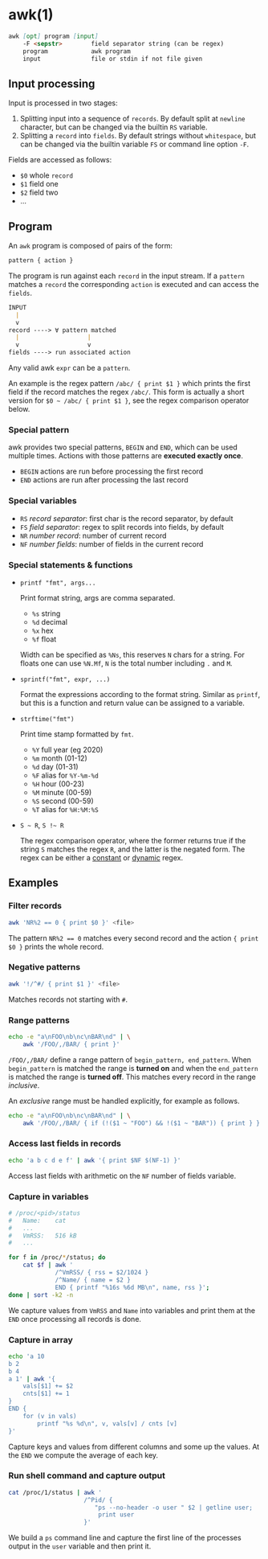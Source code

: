 # awk(1)

```markdown
awk [opt] program [input]
    -F <sepstr>        field separator string (can be regex)
    program            awk program
    input              file or stdin if not file given
```

## Input processing

Input is processed in two stages:
1. Splitting input into a sequence of `records`.
   By default split at `newline` character, but can be changed via the
   builtin `RS` variable.
2. Splitting a `record` into `fields`. By default strings without `whitespace`,
   but can be changed via the builtin variable `FS` or command line option
   `-F`.

Fields are accessed as follows:
- `$0` whole `record`
- `$1` field one
- `$2` field two
- ...

## Program

An `awk` program is composed of pairs of the form:
```markdown
pattern { action }
```
The program is run against each `record` in the input stream. If a `pattern`
matches a `record` the corresponding `action` is executed and can access the
`fields`.

```markdown
INPUT
  |
  v
record ----> ∀ pattern matched
  |                   |
  v                   v
fields ----> run associated action
```

Any valid awk `expr` can be a `pattern`.

An example is the regex pattern `/abc/ { print $1 }` which prints the first
field if the record matches the regex `/abc/`. This form is actually a short
version for `$0 ~ /abc/ { print $1 }`, see the regex comparison operator
below.

### Special pattern

awk provides two special patterns, `BEGIN` and `END`, which can be used
multiple times. Actions with those patterns are **executed exactly once**.
- `BEGIN` actions are run before processing the first record
- `END` actions are run after processing the last record

### Special variables

- `RS` _record separator_: first char is the record separator, by default
  <newline>
- `FS` _field separator_: regex to split records into fields, by default
  <space>
- `NR` _number record_: number of current record
- `NF` _number fields_: number of fields in the current record

### Special statements & functions

- `printf "fmt", args...`

  Print format string, args are comma separated.
  - `%s` string
  - `%d` decimal
  - `%x` hex
  - `%f` float

  Width can be specified as `%Ns`, this reserves `N` chars for a string.
  For floats one can use `%N.Mf`, `N` is the total number including `.` and
  `M`.

- `sprintf("fmt", expr, ...)`

    Format the expressions according to the format string. Similar as `printf`,
    but this is a function and return value can be assigned to a variable.

- `strftime("fmt")`

  Print time stamp formatted by `fmt`.
  - `%Y` full year (eg 2020)
  - `%m` month (01-12)
  - `%d` day (01-31)
  - `%F` alias for `%Y-%m-%d`
  - `%H` hour (00-23)
  - `%M` minute (00-59)
  - `%S` second (00-59)
  - `%T` alias for `%H:%M:%S`

- `S ~ R`, `S !~ R`

  The regex comparison operator, where the former returns true if the string
  `S` matches the regex `R`, and the latter is the negated form.
  The regex can be either a
  [constant](https://www.gnu.org/software/gawk/manual/html_node/Regexp-Usage.html)
  or [dynamic](
  https://www.gnu.org/software/gawk/manual/html_node/Computed-Regexps.html)
  regex.

## Examples

### Filter records
```bash
awk 'NR%2 == 0 { print $0 }' <file>
```
The pattern `NR%2 == 0` matches every second record and the action `{ print $0 }`
prints the whole record.

### Negative patterns
```bash
awk '!/^#/ { print $1 }' <file>
```
Matches records not starting with `#`.

### Range patterns
```bash
echo -e "a\nFOO\nb\nc\nBAR\nd" | \
    awk '/FOO/,/BAR/ { print }'
```
`/FOO/,/BAR/` define a range pattern of `begin_pattern, end_pattern`. When
`begin_pattern` is matched the range is **turned on** and when the
`end_pattern` is matched the range is **turned off**. This matches every record
in the range _inclusive_.

An _exclusive_ range must be handled explicitly, for example as follows.
```bash
echo -e "a\nFOO\nb\nc\nBAR\nd" | \
    awk '/FOO/,/BAR/ { if (!($1 ~ "FOO") && !($1 ~ "BAR")) { print } }'
```

### Access last fields in records
```bash
echo 'a b c d e f' | awk '{ print $NF $(NF-1) }'
```
Access last fields with arithmetic on the `NF` number of fields variable.

### Capture in variables
```bash
# /proc/<pid>/status
#   Name:    cat
#   ...
#   VmRSS:   516 kB
#   ...

for f in /proc/*/status; do
    cat $f | awk '
             /^VmRSS/ { rss = $2/1024 }
             /^Name/ { name = $2 }
             END { printf "%16s %6d MB\n", name, rss }';
done | sort -k2 -n
```
We capture values from `VmRSS` and `Name` into variables and print them at the
`END` once processing all records is done.

### Capture in array
```bash
echo 'a 10
b 2
b 4
a 1' | awk '{
    vals[$1] += $2
    cnts[$1] += 1
}
END {
    for (v in vals)
        printf "%s %d\n", v, vals[v] / cnts [v]
}'
```
Capture keys and values from different columns and some up the values.
At the `END` we compute the average of each key.

### Run shell command and capture output
```bash
cat /proc/1/status | awk '
                     /^Pid/ {
                        "ps --no-header -o user " $2 | getline user;
                         print user
                     }'
```
We build a `ps` command line and capture the first line of the processes output
in the `user` variable and then print it.
